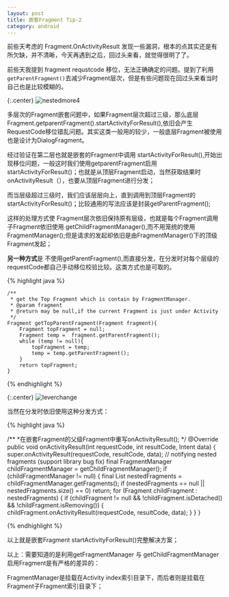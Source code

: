 ```yaml
---
layout: post
title: 嵌套Fragment Tip-2
category: android
---
```


前些天考虑的 Fragment.OnActivityResult 发现一些漏洞，根本的点其实还是有所欠缺，并不清晰，今天再遇到之后，回过头来看，就觉得很明了了。

前些天我提到 fragment requstcode 移位，无法正确确定的问题。提到了利用`getParentFragment()`去减少Fragment层次，但是有些问题现在回过头来看当时自己也是比较模糊的。


{:.center}
![nestedmore4](http://img.oncelee.com/assets%2Fimg%2F20151218%2Flevermore4.png)

多层次的Fragment嵌套问题中，如果Fragment层次超过三级，那么底层Fragment.getparentFragment().startActivityForResult(),依旧会产生RequestCode移位错乱问题。其实这类一般用的较少，一般底层Fragment被使用也是设计为DialogFragment。

经过验证在第二层也就是嵌套的Fragment中调用 startActivityForResult(),开始出现移位问题，一般这时我们使用getparentFragment启用startActivityForResult()；也就是从顶层Fragment启动，当然获取结果时onActivityResult（），也要从顶层Fragment进行分发；

而当层级超过三级时，我们应该层层向上，直到调用到顶层Fragment的startActivityForResult()；比较通用的写法应该是封装getParentFragment();

这样的处理方式使 Fragment层次依旧保持原有层级，也就是每个Fragment调用子Fragment依旧使用 getChildFragmentManager(),而不用笼统的使用FragmentManager();但是请求的发起却依旧是由FragmentManager()下的顶级Fragment发起；

**另一种方式**是 不使用getParentFragment(),而直接分发，在分发时对每个层级的requestCode都自己手动移位校验比较。这类方式也是可取的。


{% highlight java %}

    /**
     * get the Top Fragment which is contain by FragmentManager.
     * @param fragment
     * @return may be null,if the current Fragment is just under Activity
     */
    Fragment getTopParentFragment(Fragment fragment){
        Fragment topFragment = null;
        Fragment temp =  fragment.getParentFragment();
        while (temp != null){
            topFragment = temp;
            temp = temp.getParentFragment();
        }
        return topFragment;
    }

{% endhighlight %}



{:.center}
![leverchange](http://img.oncelee.com/assets%2Fimg%2F20151218%2Fleverchange.png)


当然在分发时依旧使用这种分发方式：

{% highlight java %}

/**
    *在嵌套Fragment的父级Fragment中重写onActivityResult();
    */
@Override 
public void onActivityResult(int requestCode, int resultCode, Intent data) {
    super.onActivityResult(requestCode, resultCode, data);
    // notifying nested fragments (support library bug fix) 
    final FragmentManager childFragmentManager = getChildFragmentManager(); 
    if (childFragmentManager != null) { 
        final List<Fragment> nestedFragments = childFragmentManager.getFragments();
        if (nestedFragments == null || nestedFragments.size() == 0) return; 
        for (Fragment childFragment : nestedFragments) { 
            if (childFragment != null && !childFragment.isDetached() && !childFragment.isRemoving()) { 
                childFragment.onActivityResult(requestCode, resultCode, data);
            } 
        } 
    }

{% endhighlight %}

以上就是嵌套Fragment startActivityForResult()完整解决方案；

以上：需要知道的是利用getFragmentManager 与 getChildFragmentManager 启用Fragment是有严格的差异的：

FragmentManager是挂载在Activity index索引目录下，而后者则是挂载在Fragment子Fragment索引目录下；